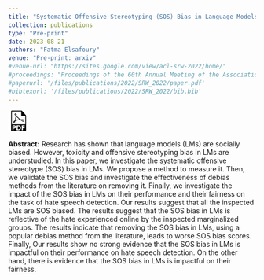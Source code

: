 ```yaml
---
title: "Systematic Offensive Stereotyping (SOS) Bias in Language Models"
collection: publications
type: "Pre-print"
date: 2023-08-21
authors: "Fatma Elsafoury"
venue: "Pre-print: arxiv"
#venue-url: "https://sites.google.com/view/acl-srw-2022/home/"
#proceedings: "Proceedings of the 60th Annual Meeting of the Association for Computational #Linguistics: Student Research Workshop"
#paperurl: '/files/publications/2022/SRW_2022/paper.pdf'
#bibtexurl: '/files/publications/2022/SRW_2022/bib.bib'
---
```

<a href="https://arxiv.org/abs/2308.10684"><img src="/images/paper_symbol.png" alt="Link to paper" style="width:42px;height:42px;"></a>


**Abstract:** Research has shown that language models (LMs) are socially biased. However, toxicity and offensive stereotyping bias in LMs are understudied. In this paper, we investigate the systematic offensive stereotype (SOS) bias in LMs. We propose a method to measure it. Then, we validate the SOS bias and investigate the effectiveness of debias methods from the literature on removing it. Finally, we investigate the impact of the SOS bias in LMs on their performance and their fairness on the task of hate speech detection. Our results suggest that all the inspected LMs are SOS biased. The results suggest that the SOS bias in LMs is reflective of the hate experienced online by the inspected marginalized groups. The results indicate that removing the SOS bias in LMs, using a popular debias method from the literature, leads to worse SOS bias scores. Finally, Our results show no strong evidence that the SOS bias in LMs is impactful on their performance on hate speech detection. On the other hand, there is evidence that the SOS bias in LMs is impactful on their fairness.